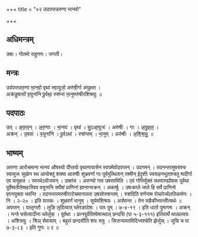 +++
title = "०२ उदपप्तन्नरुणा भानवो"

+++
## अधिमन्त्रम्
उषाः। गोतमो राहूगणः। जगती।

## मन्त्रः
उद॑पप्तन्नरु॒णा भा॒नवो॒ वृथा॑ स्वा॒युजो॒ अरु॑षी॒र्गा अ॑युक्षत ।  
अक्र॑न्नु॒षासो॑ व॒युना॑नि पू॒र्वथा॒ रुश॑न्तं भा॒नुमरु॑षीरशिश्रयुः ॥

## पदपाठः
उत् । अ॒प॒प्त॒न् । अ॒रु॒णाः । भा॒नवः॑ । वृथा॑ । सु॒ऽआ॒युजः॑ । अरु॑षीः । गाः । अ॒यु॒क्ष॒त॒ ।  
अक्र॑न् । उ॒षसः॑ । व॒युना॑नि । पू॒र्वऽथा॑ । रुश॑न्तम् । भा॒नुम् । अरु॑षीः । अ॒शि॒श्र॒युः॒ ॥

## भाष्यम्
अरुणा आरोचमाना भानव औषस्यो दीप्तयो वृथानायासेन स्वयमेवोदपप्तन् । उदगमन् । तदनन्तरमुषसश्च स्वायुजः सुखेन रथ आयोक्तुं शक्या आरुषीः शुभ्रवर्णा गाः पूर्वमुत्थितान् रश्मीन् ईदृशीः स्ववाहनभूताश्चतु ष्पदीर्गा एव वायुक्षत । स्वरथेऽयोजयन् । उक्तंच । अरुण्यो गाव उषसामिति । एवं गोभिर्युक्तं रथमारुह्योषसः पूर्वथा पूर्वेष्वतीतेष्वहःस्विव वयुनानि सर्वेषां प्राणिनां ज्ञानान्यक्रन् । अकार्षुः । उषःकाले जाते हि सर्वे प्राणिनो ज्ञानयुक्ता भवन्ति । तदनन्तरमरुषीरारोचमानास्ता उषसोरुशन्तम् । रुशदिति वर्णनाम रोचतेर्ज्वलतिकर्मणः । नि । २-२० । इति यास्कः । शुभ्रवर्णं भानुम् । सूर्यमशिश्रयः । असेवन्त । तेन सहैकीभवन्तीत्यर्थः ॥ अपप्तन् । पत्लृगतौ । लुङि लृदित्वात् च्लेरङादेशः । पतः पुम् । ७-४-१९ । इति धातो पुमागमः । अक्रन् । मन्त्रे घसेत्यादीना च्लेर्लुक् । पूर्वथा । प्रत्नपूर्वविश्वेमात्थाल् छन्दसि (पा ५-३-१११) इतिवार्थे थाल्प्रत्ययः । अशित्रयुः । श्रिञ् सेवायाम् । बहुलं छन्दसीति शपः श्लुः । सिजभ्यस्तविदिभ्यश्चेति झेर्जुस् । जुसि च पा ७-३-८३ । इति गुणः ॥ २ ॥